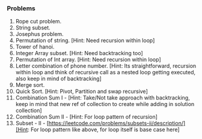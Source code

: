 ### Problems

1. Rope cut problem.
2. String subset.
3. Josephus problem.
4. Permutation of string. [Hint: Need recursion within loop]
5. Tower of hanoi.
6. Integer Array subset. [Hint: Need backtracking too]
7. Permutation of Int array. [Hint: Need recursion within loop]
8. Letter combination of phone number. [Hint: Its straightforward, recursion within loop and think of recursive call as a nested loop getting executed, also keep in mind of backtracking]
9. Merge sort.
10. Quick Sort. [Hint: Pivot, Partition and swap recursive]
11. Combination Sum I - [Hint: Take/Not take approach with backtracking, keep in mind that new ref of collection to create while adding in solution collection]
12. Combination Sum II - [Hint: For loop pattern of recursion]
13. Subset - II - [https://leetcode.com/problems/subsets-ii/description/][Hint: For loop pattern like above, for loop itself is base case here]